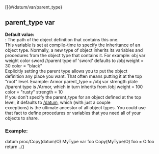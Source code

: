 []{#/datum/var/parent_type}    
## parent_type var    
**Default value:**    
:   The path of the object definition that contains this one.    
This variable is set at compile-time to specify the inheritance of an    
object type. Normally, a new type of object inherits its variables and    
procedures from the object type that contains it. For example: obj var    
weight color sword //parent type of \'sword\' defaults to /obj weight =    
30 color = \"black\"    
Explicitly setting the parent type allows you to put the object    
definition any place you want. That often means putting it at the top    
\"root\" level. Example: Armor parent_type = /obj var strength plate    
//parent type is /Armor, which in turn inherits from /obj weight = 100    
color = \"rusty\" strength = 10    
If you don\'t specify the parent_type for an object defined at the top    
level, it defaults to [/datum](/ref/datum), which (with just a couple    
exceptions) is the ultimate ancestor of all object types. You could use    
that fact to define procedures or variables that you need all of your    
objects to share.    
### Example:    
datum proc/Copy(datum/O) MyType var foo Copy(MyType/O) foo = O.foo    
return ..()  